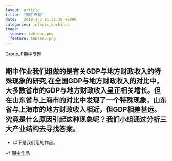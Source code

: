 ```yaml
---
layout: article
title:  "期中专题"
date:   2018-1-3 21:31:30 +0800
categories: infovis_keshihua
image:
  teaser: tebleau.png
  feature: tebleau.png
---
```

Group_P期中专题


##  期中作业我们组做的是有关GDP与地方财政收入的特殊现象的研究,在全国GDP与地方财政收入的对比中，大多数省市的GDP与地方财政收入呈正相关增长。但在山东省与上海市的对比中发现了一个特殊现象，山东省与上海市的地方财政收入相近，但GDP相差甚远。究竟是什么原因引起这种现象呢？我们小组通过分析三大产业结构去寻找答案。

 + 以下是我们组的作品。
 
+* [期中作品](https://vivianting.github.io/infovis/Group_P/Group_P.html)